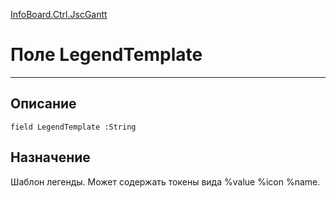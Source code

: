 ﻿---
Link: InfoBoard.Ctrl.JscGantt.@LegendTemplate
---

<!---  Навигация
[Имя проекта](#) :
-->
[InfoBoard.Ctrl.JscGantt](Default)

# Поле LegendTemplate
---

## Описание

    field LegendTemplate :String

<!--
## Аргументы{#Args}

### Аргумент1

Описание аргумента 1
-->

## Назначение

Шаблон легенды. Может содержать токены вида %value %icon %name.

<!--
## Пример

    LegendTemplate...
-->

